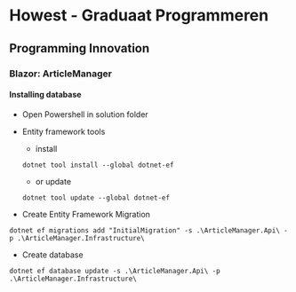 ﻿# Howest - Graduaat Programmeren
## Programming Innovation
### Blazor: ArticleManager

#### Installing database

* Open Powershell in solution folder
* Entity framework tools
    * install
  
    `dotnet tool install --global dotnet-ef`
    * or update

    `dotnet tool update --global dotnet-ef`

* Create Entity Framework Migration

`dotnet ef migrations add "InitialMigration" -s .\ArticleManager.Api\ -p .\ArticleManager.Infrastructure\`

* Create database

`dotnet ef database update -s .\ArticleManager.Api\ -p .\ArticleManager.Infrastructure\`